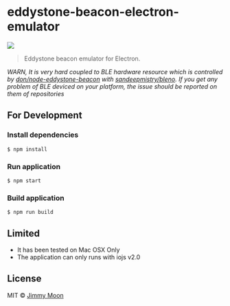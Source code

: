 # eddystone-beacon-electron-emulator

![](https://cloud.githubusercontent.com/assets/124117/9676401/1cb7b630-5306-11e5-8114-442b35474a06.png)

> Eddystone beacon emulator for Electron.

*WARN, It is very hard coupled to BLE hardware resource which is controlled by [don/node-eddystone-beacon](https://goo.gl/jdhqdm) with [sandeepmistry/bleno](https://goo.gl/J3qFMg). If you get any problem of BLE deviced on your platform, the issue should be reported on them of repositories*

## For Development

### Install dependencies

```
$ npm install
```

### Run application

```
$ npm start
```

### Build application

```
$ npm run build
```

## Limited

- It has been tested on Mac OSX Only
- The application can only runs with iojs v2.0

## License

MIT © [Jimmy Moon](http://ragingwind.me)
